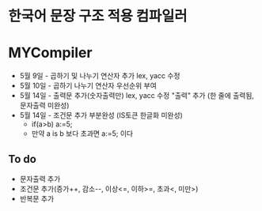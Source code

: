 # 한국어 문장 구조 적용 컴파일러
# MYCompiler
- 5월 9일 - 곱하기 및 나누기 연산자 추가 lex, yacc 수정
- 5월 10일 - 곱하기 나누기 연산자 우선순위 부여
- 5월 14일 - 출력문 추가(숫자출력만) lex, yacc 수정 "출력" 추가 (한 줄에 출력됨, 문자출력 미완성)
- 5월 14일 - 조건문 추가 부분완성 (IS토큰 한글화 미완성)
  - if(a>b) a:=5;
  - 만약 a is b 보다 초과면 a:=5; 이다 

## To do 
- 문자출력 추가
- 조건문 추가(증가++, 감소--, 이상<=, 이하>=, 초과<, 미만>)
- 반복문 추가
